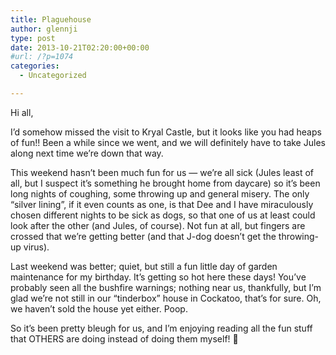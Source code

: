 ```yaml
---
title: Plaguehouse
author: glennji
type: post
date: 2013-10-21T02:20:00+00:00
#url: /?p=1074
categories:
  - Uncategorized

---
```

Hi all,
  
I&#8217;d somehow missed the visit to Kryal Castle, but it looks like you had heaps of fun!! Been a while since we went, and we will definitely have to take Jules along next time we&#8217;re down that way.
  
This weekend hasn&#8217;t been much fun for us &#8212; we&#8217;re all sick (Jules least of all, but I suspect it&#8217;s something he brought home from daycare) so it&#8217;s been long nights of coughing, some throwing up and general misery. The only &#8220;silver lining&#8221;, if it even counts as one, is that Dee and I have miraculously chosen different nights to be sick as dogs, so that one of us at least could look after the other (and Jules, of course). Not fun at all, but fingers are crossed that we&#8217;re getting better (and that J-dog doesn&#8217;t get the throwing-up virus).
  
Last weekend was better; quiet, but still a fun little day of garden maintenance for my birthday. It&#8217;s getting so hot here these days! You&#8217;ve probably seen all the bushfire warnings; nothing near us, thankfully, but I&#8217;m glad we&#8217;re not still in our &#8220;tinderbox&#8221; house in Cockatoo, that&#8217;s for sure. Oh, we haven&#8217;t sold the house yet either. Poop.
  
So it&#8217;s been pretty bleugh for us, and I&#8217;m enjoying reading all the fun stuff that OTHERS are doing instead of doing them myself! 🙂
